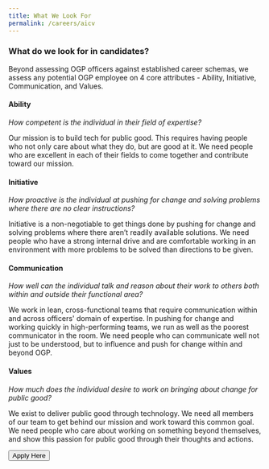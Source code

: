 ```yaml
---
title: What We Look For
permalink: /careers/aicv
---
```

### What do we look for in candidates?

Beyond assessing OGP officers against established career schemas, we assess any potential OGP employee on 4 core attributes -  Ability, Initiative, Communication, and Values. 

#### **Ability** 
*How competent is the individual in their field of expertise?*

Our mission is to build tech for public good. This requires having people who not only care about what they do, but are good at it. We need people who are excellent in each of their fields to come together and contribute toward our mission.

#### **Initiative** 
*How proactive is the individual at pushing for change and solving problems where there are no clear instructions?*

Initiative is a non-negotiable to get things done by pushing for change and solving problems where there aren’t readily available solutions. We need people who have a strong internal drive and are comfortable working in an environment with more problems to be solved than directions to be given. 	

#### **Communication** 
*How well can the individual talk and reason about their work to others both within and outside their functional area?*

We work in lean, cross-functional teams that require communication within and across officers' domain of expertise. In pushing for change and working quickly in high-performing teams, we run as well as the poorest communicator in the room. We need people who can communicate well not just to be understood, but to influence and push for change within and beyond OGP.

#### **Values** 
*How much does the  individual desire to work on bringing about change for public good?*

We exist to deliver public good through technology. We need all members of our team to get behind our mission and work toward this common goal. We need people who care about working on something beyond themselves, and show this passion for public good through their thoughts and actions.

<a href="http://go.gov.sg/ogp-jobs">
    <button class="bp-button is-secondary is-medium has-text-white is-uppercase search-button">
        Apply Here
    </button>
</a>
